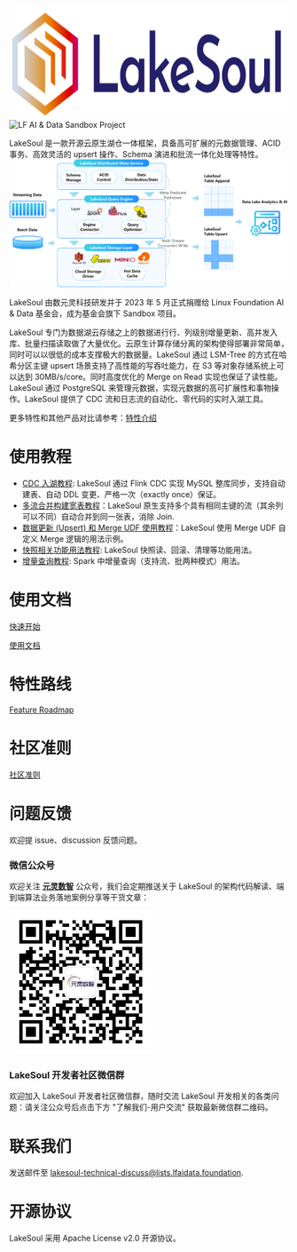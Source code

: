 <img src='https://github.com/lakesoul-io/artwork/blob/main/horizontal/color/LakeSoul_Horizontal_Color.svg' alt="LakeSoul" height='200'>

<img src='https://github.com/lfai/artwork/blob/main/lfaidata-assets/lfaidata-project-badge/sandbox/color/lfaidata-project-badge-sandbox-color.svg' alt="LF AI & Data Sandbox Project" height='180'>

LakeSoul 是一款开源云原生湖仓一体框架，具备高可扩展的元数据管理、ACID 事务、高效灵活的 upsert 操作、Schema 演进和批流一体化处理等特性。
![LakeSoul 架构](website/static/img/lakeSoulModel.png)

LakeSoul 由数元灵科技研发并于 2023 年 5 月正式捐赠给 Linux Foundation AI & Data 基金会，成为基金会旗下 Sandbox 项目。

LakeSoul 专门为数据湖云存储之上的数据进行行、列级别增量更新、高并发入库、批量扫描读取做了大量优化。云原生计算存储分离的架构使得部署非常简单，同时可以以很低的成本支撑极大的数据量。LakeSoul 通过 LSM-Tree 的方式在哈希分区主键 upsert 场景支持了高性能的写吞吐能力，在 S3 等对象存储系统上可以达到 30MB/s/core。同时高度优化的 Merge on Read 实现也保证了读性能。LakeSoul 通过 PostgreSQL 来管理元数据，实现元数据的高可扩展性和事物操作。LakeSoul 提供了 CDC 流和日志流的自动化、零代码的实时入湖工具。

更多特性和其他产品对比请参考：[特性介绍](https://lakesoul-io.github.io/zh-Hans/docs/intro)

# 使用教程
* [CDC 入湖教程](https://lakesoul-io.github.io/zh-Hans/docs/Tutorials/flink-cdc-sink): LakeSoul 通过 Flink CDC 实现 MySQL 整库同步，支持自动建表、自动 DDL 变更、严格一次（exactly once）保证。
* [多流合并构建宽表教程](https://lakesoul-io.github.io/zh-Hans/docs/Tutorials/mutil-stream-merge)：LakeSoul 原生支持多个具有相同主键的流（其余列可以不同）自动合并到同一张表，消除 Join.
* [数据更新 (Upsert) 和 Merge UDF 使用教程](https://lakesoul-io.github.io/zh-Hans/docs/Tutorials/upsert-and-merge-udf)：LakeSoul 使用 Merge UDF 自定义 Merge 逻辑的用法示例。
* [快照相关功能用法教程](https://lakesoul-io.github.io/zh-Hans/docs/Tutorials/snapshot-manage): LakeSoul 快照读、回滚、清理等功能用法。
* [增量查询教程](https://lakesoul-io.github.io/zh-Hans/docs/Tutorials/incremental-query): Spark 中增量查询（支持流、批两种模式）用法。

# 使用文档

[快速开始](https://lakesoul-io.github.io/zh-Hans/docs/Getting%20Started/setup-local-env)

[使用文档](https://lakesoul-io.github.io/zh-Hans/docs/Usage%20Docs/setup-meta-env)

# 特性路线
[Feature Roadmap](https://github.com/lakesoul-io/LakeSoul#feature-roadmap)

# 社区准则
[社区准则](community-guideline-cn.md)

# 问题反馈

欢迎提 issue、discussion 反馈问题。

### 微信公众号
欢迎关注 <u>**元灵数智**</u> 公众号，我们会定期推送关于 LakeSoul 的架构代码解读、端到端算法业务落地案例分享等干货文章：

![元灵数智公众号](website/static/img/%E5%85%83%E7%81%B5%E6%95%B0%E6%99%BA%E5%85%AC%E4%BC%97%E5%8F%B7.jpg)

### LakeSoul 开发者社区微信群
欢迎加入 LakeSoul 开发者社区微信群，随时交流 LakeSoul 开发相关的各类问题：请关注公众号后点击下方 "了解我们-用户交流" 获取最新微信群二维码。

# 联系我们
发送邮件至 [lakesoul-technical-discuss@lists.lfaidata.foundation](mailto:lakesoul-technical-discuss@lists.lfaidata.foundation).

# 开源协议
LakeSoul 采用 Apache License v2.0 开源协议。